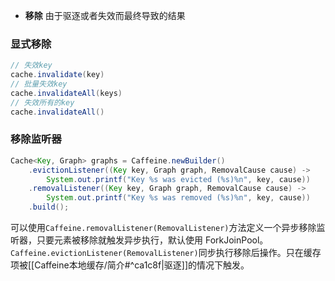 - **移除** 由于驱逐或者失效而最终导致的结果
### 显式移除
```java
// 失效key
cache.invalidate(key)
// 批量失效key
cache.invalidateAll(keys)
// 失效所有的key
cache.invalidateAll()
```
### 移除监听器
```java
Cache<Key, Graph> graphs = Caffeine.newBuilder()
    .evictionListener((Key key, Graph graph, RemovalCause cause) ->
        System.out.printf("Key %s was evicted (%s)%n", key, cause))
    .removalListener((Key key, Graph graph, RemovalCause cause) ->
        System.out.printf("Key %s was removed (%s)%n", key, cause))
    .build();
```
可以使用`Caffeine.removalListener(RemovalListener)`方法定义一个异步移除监听器，只要元素被移除就触发异步执行，默认使用 ForkJoinPool。
`Caffeine.evictionListener(RemovalListener)`同步执行移除后操作。只在缓存项被[[Caffeine本地缓存/简介#^ca1c8f|驱逐]]的情况下触发。